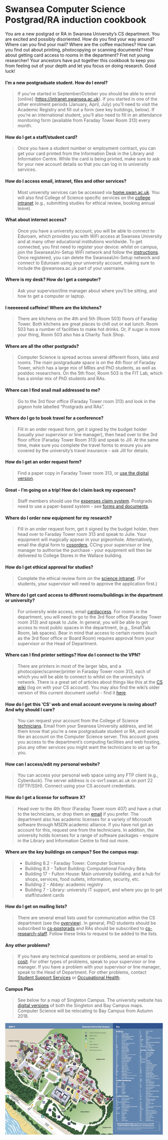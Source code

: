 Swansea Computer Science Postgrad/RA induction cookbook
=======================================================

You are a new postgrad or RA in Swansea University’s CS department. You are excited and possibly disoriented. How do you find your way around? Where can you find your mail? Where are the coffee machines? How can you find out about printing, photocopying or scanning documents? How about getting card access to rooms in the department? Fret not young researcher! Your ancestors have put together this cookbook to keep you from feeling out of your depth and let you focus on doing research. Good luck!

#### I’m a new postgraduate student. How do I enrol?
>If you’ve started in September/October you should be able to enrol [online] (https://intranet.swansea.ac.uk). If you started in one of the other enrolment periods (January, April, July) you’ll need to visit the Academic Registry and fill out a form (see key buildings, below). If you’re an international student, you’ll also need to fill in an attendance monitoring form (available from Faraday Tower Room 313) every month.

#### How do I get a staff/student card?
>Once you have a student number or employment contract, you can get your card printed from the Information Desk in the Library and Information Centre. While the card is being printed, make sure to ask for your new account details so that you can log in to university services.

#### How do I access email, intranet, files and other services?
>Most university services can be accessed via [home.swan.ac.uk](https://home.swan.ac.uk). You will also find College of Science specific services on the [college intranet](https://science.swansea.ac.uk/) (e.g., submitting studies for ethical review, booking annual leave).

#### What about internet access?
>Once you have a university account, you will be able to connect to Eduroam, which provides you with WiFi access at Swansea University and at many other educational institutions worldwide. To get connected, you first need to register your device: whilst on campus, join the SwanseaUni-Setup WiFi network and follow the [instructions](http://swanseauni-wifi.swansea.ac.uk/). Once registered, you can delete the SwanseaUni-Setup network and connect to Eduroam using your university account, making sure to include the @swansea.ac.uk part of your username.

#### Where is my desk? How do I get a computer?
>Ask your supervisor/line manager about where you’ll be sitting, and how to get a computer or laptop.

#### I neeeeeed caffeine! Where are the kitchens?
>There are kitchens on the 4th and 5th (Room 503) floors of Faraday Tower. Both kitchens are great places to chill out or eat lunch. Room 503 has a number of facilities to make hot drinks. Or, if sugar is more your thing, Room 503 also has a Charity Tuck Shop.

#### Where are all the other postgrads?
>Computer Science is spread across several different floors, labs and rooms. The main postgraduate space is on the 4th floor of Faraday Tower, which has a large mix of MRes and PhD students, as well as postdoc researchers. On the 5th floor, Room 503 is the FIT Lab, which has a similar mix of PhD students and RAs.

#### Where can I find snail mail addressed to me?
>Go to the 3rd floor office (Faraday Tower room 313) and look in the pigeon hole labelled “Postgrads and RAs”.

#### Where do I go to book travel for a conference?
>Fill in an order request form, get it signed by the budget holder (usually your supervisor or line manager), then head over to the 3rd floor office (Faraday Tower Room 313) and speak to Jill. At the same time, make sure you complete the travel forms to ensure you are covered by the university’s travel insurance - ask Jill for details.

#### How do I get an order request form?
>Find a paper copy in Faraday Tower room 313, or [use the digital version](https://cs.swan.ac.uk/~cssimonr/resources/).

#### Great - I’m going on a trip! How do I claim back my expenses?
>Staff members should use the [expenses claim system](https://intranet.swan.ac.uk/FinanceForms/Default.aspx). Postgrads need to use a paper-based system - see [forms and documents](https://cs.swan.ac.uk/~cssimonr/resources/).

#### Where do I order new equipment for my research?
>Fill in an order request form, get it signed by the budget holder, then head over to Faraday Tower room 313 and speak to Julie. Your equipment will magically appear in your pigeonhole. Alternatively, email the digtal form to [cosorders](mailto:cosorders@swansea.ac.uk), CCing your supervisor or line manager to authorise the purchase - your equipment will then be delivered to College Stores in the Wallace building.

#### How do I get ethical approval for studies?
>Complete the ethical review form on the [science intranet](https://science.swansea.ac.uk/intranet/safety/ethics). (For students, your supervisor will need to approve the application first.)

#### Where do I get card access to different rooms/buildings in the department or university?
>For university wide access, email [cardaccess](mailto:cardaccess@swansea.ac.uk). For rooms in the department, you will need to go to the 3rd floor office (Faraday Tower room 313) and speak to Julie. In general, you will be able to get access to most public spaces in the department, (e.g., SmallTalk Room, lab spaces). Bear in mind that access to certain rooms (such as the 3rd floor office or Board Room) requires approval from your supervisor or the Head of Department.

#### Where can I find printer settings? How do I connect to the VPN?
>There are printers in most of the larger labs, and a photocopier/scanner/printer in Faraday Tower room 313, each of which you will be able to connect to whilst on the university’s network. There is a great set of articles about things like this at the [CS wiki](https://cs.swan.ac.uk/cswiki/doku.php?id=technical) (log on with your CS account). You may also find the wiki’s older version of this current document useful - find it [here](https://cs.swan.ac.uk/cswiki/doku.php?id=information_for_students_and_postgraduates).

#### How do I get this ‘CS’ web and email account everyone is raving about? And why should I care?
>You can request your account from the College of Science [technicians](mailto:cosit@swansea.ac.uk). Email from your Swansea University address, and let them know that you’re a new postgraduate student or RA, and would like an account on the Computer Science server. This account gives you access to the department’s computing facilities and web hosting, plus any other services you might want the technicians to set up for you.

#### How can I access/edit my personal website?
>You can access your personal web space using any FTP client (e.g., Cyberduck). The server address is cs-svr1.swan.ac.uk on port 22 (SFTP/SSH). Connect using your CS account credentials.

#### How do I get a license for software X?
>Head over to the 4th floor (Faraday Tower room 407) and have a chat to the technicians, or drop them an [email](mailto:cosit@swansea.ac.uk) if you prefer. The department also has academic licenses for a variety of Microsoft software through MSDN academic alliance. If you have not got an account for this, request one from the technicians. In addition, the university holds licenses for a range of software packages - enquire in the Library and Information Centre to find out more.

#### Where are the key buildings on campus? See the campus map:
> * Building 8.2 - Faraday Tower: Computer Science
> * Building 8.3 - Talbot Building: Computational Foundry Beta
> * Building 17 - Fulton House: Main university building, and a hub for shops, services, food outlets, information, security, etc.
> * Building 2 - Abbey: academic registry
> * Building 7 - Library: university IT support, and where you go to get staff/student cards

#### How do I get on mailing lists?
>There are several email lists used for communication within the CS department (see the [overview](http://cs.swansea.ac.uk/lists/)). In general, PhD students should be subscribed to [cs-postgrads](http://cos.swansea.ac.uk/mailman/listinfo/cs-postgrads) and RAs should be subscribed to [cs-research-staff](http://cos.swansea.ac.uk/mailman/listinfo/cs-research-staff). Follow these links to request to be added to the lists.

#### Any other problems?
>If you have any technical questions or problems, send an email to [cosit](cosit@swansea.ac.uk). For other types of problems, speak to your supervisor or line manager. If you have a problem with your supervisor or line manager, speak to the Head of Department. For other problems, contact [Student Support Services](student.support@swansea.ac.uk) or [Occupational Health](occupational-health@swansea.ac.uk).

#### Campus Plan
>See below for a map of Singleton Campus. The university website has [digital versions](http://www.swansea.ac.uk/the-university/location/campus/) of both the Singleton and Bay Campus maps. Computer Science will be relocating to Bay Campus from Autumn 2018.

![Campus Plan](https://github.com/CS-Swansea/induction-cookbook/raw/master/CampusPlan.jpg "Campus Plan")
